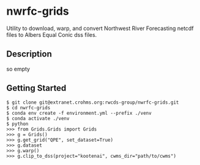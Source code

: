 # nwrfc-grids

Utility to download, warp, and convert Northwest River Forecasting netcdf files to Albers Equal Conic dss files.

## Description

so empty

## Getting Started

```
$ git clone git@extranet.crohms.org:rwcds-group/nwrfc-grids.git
$ cd nwrfc-grids
$ conda env create -f environment.yml --prefix ./venv 
$ conda activate ./venv
$ python
>>> from Grids.Grids import Grids
>>> g = Grids()
>>> g.get_grid("QPE", set_dataset=True)
>>> g.dataset
>>> g.warp()
>>> g.clip_to_dss(project="kootenai", cwms_dir="path/to/cwms")
```




